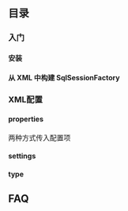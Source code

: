 

## 目录

### 入门

#### 安装

#### 从 XML 中构建 SqlSessionFactory

### XML配置

#### properties

两种方式传入配置项

#### settings

#### type

## FAQ